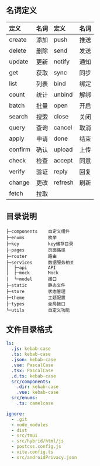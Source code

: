 ## 名词定义
| 定义      | 名词  | 定义      | 名词  |
|:--------|:---:|:--------|:---:|
| create  | 添加  | push    | 推送  |
| delete  | 删除  | send    | 发送  |
| update  | 更新  | notify  | 通知  |
| get     | 获取  | sync    | 同步  |
| list    | 列表  | bind    | 绑定  |
| count   | 统计  | unbind  | 解绑  |
| batch   | 批量  | open    | 开启  |
| search  | 搜索  | close   | 关闭  |
| query   | 查询  | cancel  | 取消  |
| apply   | 申请  | done    | 结束  |
| confirm | 确认  | upload  | 上传  |
| check   | 检查  | accept  | 同意  |
| verify  | 验证  | reply   | 回复  |
| change  | 更改  | refresh | 刷新  |
| fetch   | 拉取  |         |     |
## 目录说明
```
├─components    自定义组件
├─enums         枚举
├─key           key储存目录
├─pages         页面路径
├─router        路由
├─services      数据服务相关
│  ├─api        API
│  ├─mock       Mock
│  └─model      接口
├─static        静态文件
├─store         状态管理
├─theme         主题配置
├─types         全局接口
└─utils         自定义功能
```
## 文件目录格式
```yaml
ls:
  .js: kebab-case
  .ts: kebab-case
  .json: kebab-case
  .vue: PascalCase
  .tsx: PascalCase
  .d.ts: kebab-case
  src/components:
    .dir: kebab-case
    .vue: kebab-case
  src/enums:
    .ts: camelcase

ignore:
  - .git
  - node_modules
  - dist
  - src/tmui
  - src/hybrid/html/js
  - postcss.config.js
  - vite.config.ts
  - src/androidPrivacy.json
```

